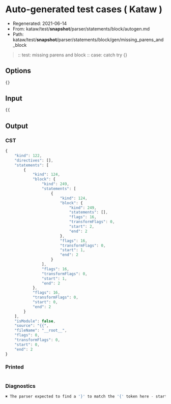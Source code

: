 # Auto-generated test cases ( Kataw )
- Regenerated: 2021-06-14
- From: kataw/test/__snapshot__/parser/statements/block/autogen.md
- Path: kataw/test/__snapshot__/parser/statements/block/gen/missing_parens_and_block
> :: test: missing parens and block
> :: case: catch try {}
## Options

`````js
{}
`````
## Input

`````js
{{
`````
## Output

### CST

```javascript
{
    "kind": 122,
    "directives": [],
    "statements": [
        {
            "kind": 124,
            "block": {
                "kind": 249,
                "statements": [
                    {
                        "kind": 124,
                        "block": {
                            "kind": 249,
                            "statements": [],
                            "flags": 16,
                            "transformFlags": 0,
                            "start": 2,
                            "end": 2
                        },
                        "flags": 16,
                        "transformFlags": 0,
                        "start": 1,
                        "end": 2
                    }
                ],
                "flags": 16,
                "transformFlags": 0,
                "start": 1,
                "end": 2
            },
            "flags": 16,
            "transformFlags": 0,
            "start": 0,
            "end": 2
        }
    ],
    "isModule": false,
    "source": "{{",
    "fileName": "__root__",
    "flags": 0,
    "transformFlags": 0,
    "start": 0,
    "end": 2
}
```

### Printed

```javascript

```

### Diagnostics

```javascript
✖ The parser expected to find a '}' to match the '{' token here - start: 1, end: 2

```

